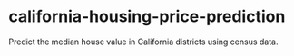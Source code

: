 # california-housing-price-prediction
Predict the median house value in California districts using census data.
